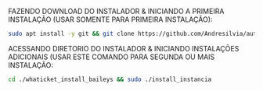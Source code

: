 FAZENDO DOWNLOAD DO INSTALADOR & INICIANDO A PRIMEIRA INSTALAÇÃO (USAR SOMENTE PARA PRIMEIRA INSTALAÇÃO):

```bash
sudo apt install -y git && git clone https://github.com/Andresilvia/autoinstaladorsaas.git && sudo chmod -R 777 whaticket_install_baileys && cd whaticket_install_baileys && sudo ./install_primaria
```

ACESSANDO DIRETORIO DO INSTALADOR & INICIANDO INSTALAÇÕES ADICIONAIS (USAR ESTE COMANDO PARA SEGUNDA OU MAIS INSTALAÇÃO:
```bash
cd ./whaticket_install_baileys && sudo ./install_instancia
```

